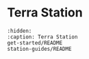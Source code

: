 # Terra Station

```{toctree}
:hidden:
:caption: Terra Station
get-started/README
station-guides/README
```
